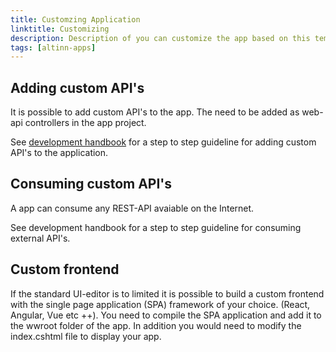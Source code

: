 ```yaml
---
title: Customzing Application
linktitle: Customizing
description: Description of you can customize the app based on this template.
tags: [altinn-apps]
---
```


## Adding custom API's
It is possible to add custom API's to the app. The need to be added as web-api controllers in the app project. 

See [development handbook](/app/development/api/expose/) for a step to step guideline for adding custom API's to the application.

## Consuming custom API's
A app can consume any REST-API avaiable on the Internet. 

See development handbook for a step to step guideline for consuming external API's.

## Custom frontend
If the standard UI-editor is to limited it is possible to build a custom frontend with the single page application (SPA) framework of your choice. (React, Angular, Vue etc ++).
You need to compile the SPA application and add it to the wwroot folder of the app. In addition you would need to modify the index.cshtml file to display your app.
